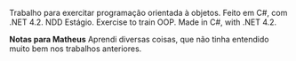 Trabalho para exercitar programação orientada à objetos. Feito em C#, com .NET 4.2. NDD Estágio.
Exercise to train OOP. Made in C#, with .NET 4.2.


**Notas para Matheus**
Aprendi diversas coisas,  que não tinha entendido muito bem nos trabalhos anteriores.
